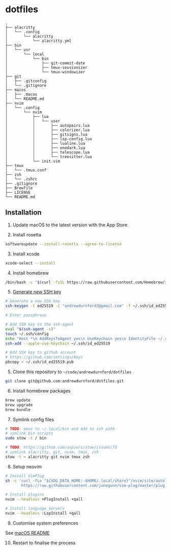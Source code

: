 # dotfiles

```
.
├── alacritty
│   └── .config
│       └── alacritty
│           └── alacritty.yml
├── bin
│   └── usr
│       └── local
│           └── bin
│               ├── git-commit-date
│               ├── tmux-sessionizer
│               └── tmux-windowizer
├── git
│   ├── .gitconfig
│   └── .gitignore
├── macos
│   ├── .macos
│   └── README.md
├── nvim
│   └── .config
│       └── nvim
│           ├── lua
│           │   └── user
│           │       ├── autopairs.lua
│           │       ├── colorizer.lua
│           │       ├── gitsigns.lua
│           │       ├── lsp-config.lua
│           │       ├── lualine.lua
│           │       ├── onedark.lua
│           │       ├── telescope.lua
│           │       └── treesitter.lua
│           └── init.vim
├── tmux
│   └── .tmux.conf
├── zsh
│   └── .zshrc
├── .gitignore
├── Brewfile
├── LICENSE
└── README.md
```

## Installation

1. Update macOS to the latest version with the App Store

2. Install rosetta

```bash
softwareupdate --install-rosetta --agree-to-license
```

3. Install xcode

```bash
xcode-select --install
```

4. Install homebrew

```bash
/bin/bash -c "$(curl -fsSL https://raw.githubusercontent.com/Homebrew/install/HEAD/install.sh)"
```

5. [Generate new SSH key](https://docs.github.com/en/github/authenticating-to-github/generating-a-new-ssh-key-and-adding-it-to-the-ssh-agent)

```bash
# Generate a new SSH key
ssh-keygen -t ed25519 -C "andrewdurnford3@gmail.com" -f ~/.ssh/id_ed25519

# Enter passphrase

# Add SSH key to the ssh-agent
eval "$(ssh-agent -s)"
touch ~/.ssh/config
echo "Host *\n AddKeysToAgent yes\n UseKeychain yes\n IdentityFile ~/.ssh/id_ed25519" | tee ~/.ssh/config
ssh-add --apple-use-keychain ~/.ssh/id_ed25519

# Add SSH key to github account
# https://github.com/settings/keys
pbcopy < ~/.ssh/id_ed25519.pub
```

5. Clone this repository to `~/code/andrewdurnford/dotfiles`

```bash
git clone git@github.com:andrewdurnford/dotfiles.git
```

6. Install homebrew packages

```bash
brew update
brew upgrade
brew bundle
```

7. Symlink config files

```bash
# TODO: move to ~/.local/bin and add to zsh path
# symlink bin scripts
sudo stow -t / bin

# TODO: https://github.com/aspiers/stow/issues/75
# symlink alacritty, git, nvim, tmux, zsh
stow -t ~ alacritty git nvim tmux zsh
```

8. Setup neovim

```bash
# Install VimPlug
sh -c 'curl -fLo "${XDG_DATA_HOME:-$HOME/.local/share}"/nvim/site/autoload/plug.vim --create-dirs \
       https://raw.githubusercontent.com/junegunn/vim-plug/master/plug.vim'

# Install plugins
nvim --headless +PlugInstall +qall

# Install language servers
nvim --headless :LspInstall +qall
```

9. Customise system preferences

See [macOS README](./macos/README.md)

10. Restart to finalise the process
